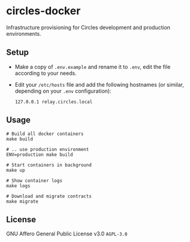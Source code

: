 # circles-docker

Infrastructure provisioning for Circles development and production environments.

## Setup

* Make a copy of `.env.example` and rename it to `.env`, edit the file according to your needs.

* Edit your `/etc/hosts` file and add the following hostnames (or similar, depending on your `.env` configuration):

    ```
    127.0.0.1 relay.circles.local
    ```

## Usage

```
# Build all docker containers
make build

# .. use production environment
ENV=production make build

# Start containers in background
make up

# Show container logs
make logs

# Download and migrate contracts
make migrate
```

## License

GNU Affero General Public License v3.0 `AGPL-3.0`
